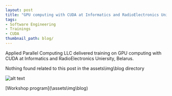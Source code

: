 ```yaml
---
layout: post
title: "GPU computing with CUDA at Informatics and RadioElectronics Uniersity"
tags:
- Software Engineering
- Trainings
- CUDA
thumbnail_path: blog/
---
```


Applied Parallel Computing LLC delivered training on GPU computing with CUDA at Informatics and RadioElectronics Uniersity, Belarus.

Nothing found related to this post in the assets\img\blog directory

![alt text](\assets\img\blog\ "Logo Title Text 1")

[Workshop program](\assets\img\blog\)